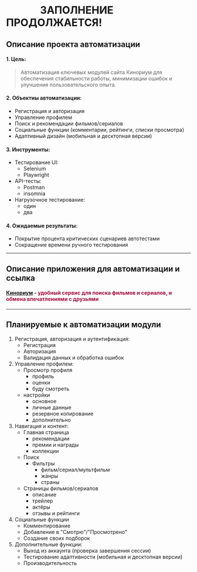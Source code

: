 #               ЗАПОЛНЕНИЕ ПРОДОЛЖАЕТСЯ!

## Описание проекта автоматизации
#### 1. Цель:
>Автоматизация ключевых модулей сайта Кинориум для обеспечения стабильности работы, минимизации ошибок и улучшения пользовательского опыта.
#### 2. Объектиы автоматизации:
- Регистрация и авторизация
- Управление профилем
- Поиск и рекомендации фильмов/сериалов
- Социальные функции (комментарии, рейтинги, списки просмотра)
- Адаптивный дизайн (мобильная и десктопная версии)
#### 3. Инструменты:
- Тестирование UI: 
  - Selenium 
  - Playwright
- API-тесты: 
  - Postman
  - insomnia
- Нагрузочное тестирование: 
  - один
  - два
#### 4. Ожидаемые результаты:
- Покрытие процента критических сценариев автотестами
- Сокращение времени ручного тестирования
___
## Описание приложения для автоматизации и ссылка
#### <a href="https://ru.kinorium.com/">Кинориум</a> - <span style="color:#a30a3d"> удобный сервис для поиска фильмов и сериалов, и обмена впечатлениями с друзьями</span>
___

## Планируемые к автоматизации модули
1. Регистрация, авторизация и аутентификация:
   - Регистрация
   - Авторизация
   - Валидация данных и обработка ошибок
2. Управление профилем:
   - Просмотр профиля
     - профиль
     - оценки
     - буду смотреть
   - настройки
     - основное
     - личные данные
     - резервное копирование
     - дополнительно
3. Навигация и контент:
   - Главная страница
     - рекомендации 
     - премии и награды 
     - коллекции
   - Поиск
     - Фильтры 
       - фильм/сериал/мультфильм
       - жанры
       - страны
   - Страницы фильмов/сериалов
     - описание
     - трейлер
     - актёры
     - отзывы и рейтинги
4. Социальные функции
   - Комментирование
   - Добавление в "Смотрю"/"Просмотрено"
   - Создание своих подборок
5. Дополнительные функции:
   - Выход из аккаунта (проверка завершения сессии)
   - Тестирование адаптивности (мобильная и десктопная версии)
   - Производительность 
